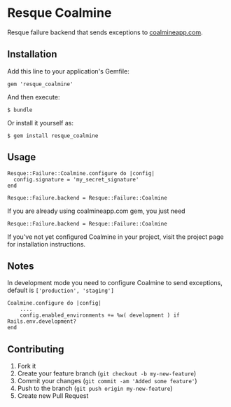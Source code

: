 # Resque Coalmine

Resque failure backend that sends exceptions to [coalmineapp.com](http://coalmineapp.com).

## Installation

Add this line to your application's Gemfile:

    gem 'resque_coalmine'

And then execute:

    $ bundle

Or install it yourself as:

    $ gem install resque_coalmine

## Usage

    Resque::Failure::Coalmine.configure do |config|
      config.signature = 'my_secret_signature'
    end

    Resque::Failure.backend = Resque::Failure::Coalmine

If you are already using coalmineapp.com gem, you just need

    Resque::Failure.backend = Resque::Failure::Coalmine

If you've not yet configured Coalmine in your project, visit the project page for installation instructions.

## Notes

In development mode you need to configure Coalmine to send exceptions, default is `['production', 'staging']`

    Coalmine.configure do |config|
        ....
        config.enabled_environments += %w( development ) if Rails.env.development?
    end

## Contributing

1. Fork it
2. Create your feature branch (`git checkout -b my-new-feature`)
3. Commit your changes (`git commit -am 'Added some feature'`)
4. Push to the branch (`git push origin my-new-feature`)
5. Create new Pull Request
